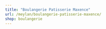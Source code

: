 ```yaml
---
title: "Boulangerie Patisserie Maxence"
url: /meylan/boulangerie-patisserie-maxence/
shop: boulangerie
---
```

